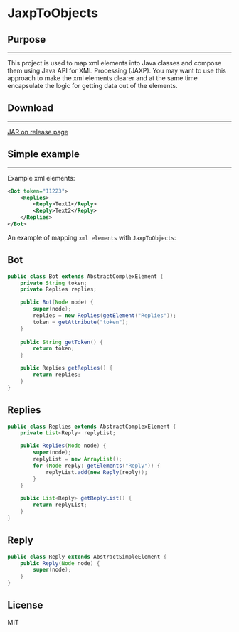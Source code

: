 # JaxpToObjects

## Purpose

---
This project is used to map xml elements into Java classes and compose them using Java API for XML Processing (JAXP).
You may want to use this approach to make the xml elements clearer and at the same time encapsulate the logic for getting data out of the elements.

## Download

---
[JAR on release page](https://github.com/Rillde/JaxpToObjects/releases)

## Simple example

---
Example xml elements:
```xml
<Bot token="11223">
    <Replies>
        <Reply>Text1</Reply>
        <Reply>Text2</Reply>
    </Replies>
</Bot>
```

An example of mapping `xml elements` with `JaxpToObjects`:

## Bot
```java
public class Bot extends AbstractComplexElement {
    private String token;
    private Replies replies;

    public Bot(Node node) {
        super(node);
        replies = new Replies(getElement("Replies"));
        token = getAttribute("token");
    }
    
    public String getToken() {
        return token;
    }

    public Replies getReplies() {
        return replies;
    }
}
```

## Replies
```java
public class Replies extends AbstractComplexElement {
    private List<Reply> replyList;

    public Replies(Node node) {
        super(node);
        replyList = new ArrayList();
        for (Node reply: getElements("Reply")) {
            replyList.add(new Reply(reply));
        }
    }

    public List<Reply> getReplyList() {
        return replyList;
    }
}
```

## Reply
```java
public class Reply extends AbstractSimpleElement {
    public Reply(Node node) {
        super(node);
    }
}
```

## License

MIT